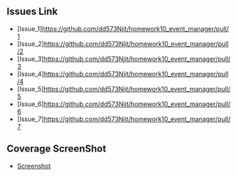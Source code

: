 ## Issues Link

- [Issue_1]https://github.com/dd573Njit/homework10_event_manager/pull/1
- [Issue_2]https://github.com/dd573Njit/homework10_event_manager/pull/2
- [Issue_3]https://github.com/dd573Njit/homework10_event_manager/pull/3
- [Issue_4]https://github.com/dd573Njit/homework10_event_manager/pull/4
- [Issue_5]https://github.com/dd573Njit/homework10_event_manager/pull/5
- [Issue_6]https://github.com/dd573Njit/homework10_event_manager/pull/6
- [Issue_7]https://github.com/dd573Njit/homework10_event_manager/pull/7

## Coverage ScreenShot
- [Screenshot](SS/CoverageSS.png)